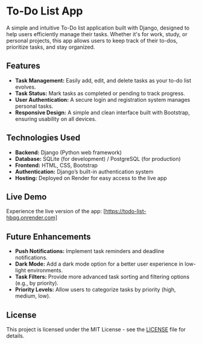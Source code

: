 # To-Do List App

A simple and intuitive To-Do list application built with Django, designed to help users efficiently manage their tasks. Whether it's for work, study, or personal projects, this app allows users to keep track of their to-dos, prioritize tasks, and stay organized.

## Features

- **Task Management:** Easily add, edit, and delete tasks as your to-do list evolves.
- **Task Status:** Mark tasks as completed or pending to track progress.
- **User Authentication:** A secure login and registration system manages personal tasks.
- **Responsive Design:** A simple and clean interface built with Bootstrap, ensuring usability on all devices.

## Technologies Used

- **Backend:** Django (Python web framework)
- **Database:** SQLite (for development) / PostgreSQL (for production)
- **Frontend:** HTML, CSS, Bootstrap
- **Authentication:** Django’s built-in authentication system
- **Hosting:** Deployed on Render for easy access to the live app

## Live Demo

Experience the live version of the app: [https://todo-list-hbqg.onrender.com]

## Future Enhancements

- **Push Notifications:** Implement task reminders and deadline notifications.
- **Dark Mode:** Add a dark mode option for a better user experience in low-light environments.
- **Task Filters:** Provide more advanced task sorting and filtering options (e.g., by priority).
- **Priority Levels:** Allow users to categorize tasks by priority (high, medium, low).

## License

This project is licensed under the MIT License - see the [LICENSE](LICENSE) file for details.
